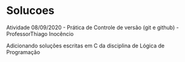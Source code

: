 # Solucoes

Atividade 08/09/2020 - Prática de Controle de versão (git e github) - ProfessorThiago Inocêncio

Adicionando soluções escritas em C da disciplina de Lógica de Programação
